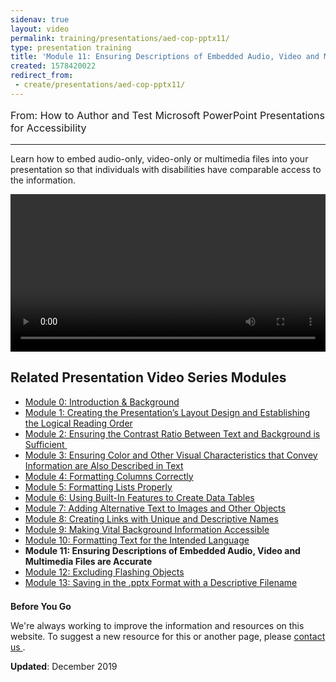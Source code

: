 ```yaml
---
sidenav: true
layout: video
permalink: training/presentations/aed-cop-pptx11/
type: presentation training
title: 'Module 11: Ensuring Descriptions of Embedded Audio, Video and Multimedia Files are Accurate'
created: 1578420022
redirect_from:
 - create/presentations/aed-cop-pptx11/
---
```


[comment]: <> (# Module 11: Ensuring Descriptions of Embedded Audio, Video and Multimedia Files are Accurate)

<p style="font-size:115%">
  From: How to Author and Test Microsoft PowerPoint Presentations for Accessibility
</p>

* * *

Learn how to embed audio-only, video-only or multimedia files into your presentation so that individuals with disabilities have comparable access to the information.

<video controls="controls" data-vscid="3qesx4ovd" style="width: 100%;"><source src="https://assets.section508.gov/files/aed-cop-ppt-m11.mp4" type="video/mp4" /></video>

## Related Presentation Video Series Modules

  * [Module 0: Introduction & Background][1]
  * [Module 1: Creating the Presentation&rsquo;s Layout Design and Establishing the Logical Reading Order][2]
  * [Module 2: Ensuring the Contrast Ratio Between Text and Background is Sufficient&nbsp;][3]
  * [Module 3: Ensuring Color and Other Visual Characteristics that Convey Information are Also Described in Text][4]
  * [Module 4: Formatting Columns Correctly][5]
  * [Module 5: Formatting Lists Properly][6]
  * [Module 6: Using Built-In Features to Create Data Tables][7]
  * [Module 7: Adding Alternative Text to Images and Other Objects][8]
  * [Module 8: Creating Links with Unique and Descriptive Names][9]
  * [Module 9: Making Vital Background Information Accessible][10]
  * [Module 10: Formatting Text for the Intended Language][11]
  * **Module 11: Ensuring Descriptions of Embedded Audio, Video and Multimedia Files are Accurate**
  * [Module 12: Excluding Flashing Objects][12]
  * [Module 13: Saving in the .pptx Format with a Descriptive Filename][13]

<div class="border-base radius-lg border-1px" style="margin-top: 1.5em;">
<div class="padding-1">
<p class="text-large"><strong>Before You Go</strong></p>
<p>We're always working to improve the information and resources on this website. To suggest a new resource for this or another page, please <a href="mailto:section.508@gsa.gov">contact us
</a>.</p>
</div>
</div>

**Updated**: December 2019

 [1]: {{site.baseurl}}/training/presentations/aed-cop-pptx00/
 [2]: {{site.baseurl}}/training/presentations/aed-cop-pptx01/
 [3]: {{site.baseurl}}/training/presentations/aed-cop-pptx02/
 [4]: {{site.baseurl}}/training/presentations/aed-cop-pptx03/
 [5]: {{site.baseurl}}/training/presentations/aed-cop-pptx04/
 [6]: {{site.baseurl}}/training/presentations/aed-cop-pptx05/
 [7]: {{site.baseurl}}/training/presentations/aed-cop-pptx06/
 [8]: {{site.baseurl}}/training/presentations/aed-cop-pptx07/
 [9]: {{site.baseurl}}/training/presentations/aed-cop-pptx08/
 [10]: {{site.baseurl}}/training/presentations/aed-cop-pptx09/
 [11]: {{site.baseurl}}/training/presentations/aed-cop-pptx10/
 [12]: {{site.baseurl}}/training/presentations/aed-cop-pptx12/
 [13]: {{site.baseurl}}/training/presentations/aed-cop-pptx13/